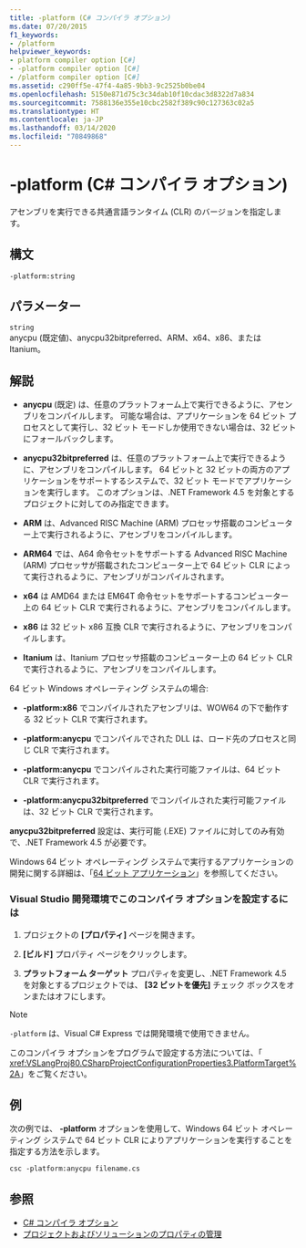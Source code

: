 ```yaml
---
title: -platform (C# コンパイラ オプション)
ms.date: 07/20/2015
f1_keywords:
- /platform
helpviewer_keywords:
- platform compiler option [C#]
- -platform compiler option [C#]
- /platform compiler option [C#]
ms.assetid: c290ff5e-47f4-4a85-9bb3-9c2525b0be04
ms.openlocfilehash: 5150e871d75c3c34dab10f10cdac3d8322d7a834
ms.sourcegitcommit: 7588136e355e10cbc2582f389c90c127363c02a5
ms.translationtype: HT
ms.contentlocale: ja-JP
ms.lasthandoff: 03/14/2020
ms.locfileid: "70849868"
---
```

# <a name="-platform-c-compiler-options"></a>-platform (C# コンパイラ オプション)

アセンブリを実行できる共通言語ランタイム (CLR) のバージョンを指定します。

## <a name="syntax"></a>構文

```console
-platform:string
```

## <a name="parameters"></a>パラメーター

`string` \
anycpu (既定値)、anycpu32bitpreferred、ARM、x64、x86、または Itanium。

## <a name="remarks"></a>解説

- **anycpu** (既定) は、任意のプラットフォーム上で実行できるように、アセンブリをコンパイルします。 可能な場合は、アプリケーションを 64 ビット プロセスとして実行し、32 ビット モードしか使用できない場合は、32 ビットにフォールバックします。

- **anycpu32bitpreferred** は、任意のプラットフォーム上で実行できるように、アセンブリをコンパイルします。 64 ビットと 32 ビットの両方のアプリケーションをサポートするシステムで、32 ビット モードでアプリケーションを実行します。 このオプションは、.NET Framework 4.5 を対象とするプロジェクトに対してのみ指定できます。

- **ARM** は、Advanced RISC Machine (ARM) プロセッサ搭載のコンピューター上で実行されるように、アセンブリをコンパイルします。

- **ARM64** では、A64 命令セットをサポートする Advanced RISC Machine (ARM) プロセッサが搭載されたコンピューター上で 64 ビット CLR によって実行されるように、アセンブリがコンパイルされます。

- **x64** は AMD64 または EM64T 命令セットをサポートするコンピューター上の 64 ビット CLR で実行されるように、アセンブリをコンパイルします。

- **x86** は 32 ビット x86 互換 CLR で実行されるように、アセンブリをコンパイルします。

- **Itanium** は、Itanium プロセッサ搭載のコンピューター上の 64 ビット CLR で実行されるように、アセンブリをコンパイルします。

64 ビット Windows オペレーティング システムの場合:

- **-platform:x86** でコンパイルされたアセンブリは、WOW64 の下で動作する 32 ビット CLR で実行されます。

- **-platform:anycpu** でコンパイルでされた DLL は、ロード先のプロセスと同じ CLR で実行されます。

- **-platform:anycpu** でコンパイルされた実行可能ファイルは、64 ビット CLR で実行されます。

- **-platform:anycpu32bitpreferred** でコンパイルされた実行可能ファイルは、32 ビット CLR で実行されます。

**anycpu32bitpreferred** 設定は、実行可能 (.EXE) ファイルに対してのみ有効で、.NET Framework 4.5 が必要です。

Windows 64 ビット オペレーティング システムで実行するアプリケーションの開発に関する詳細は、「[64 ビット アプリケーション](../../../framework/64-bit-apps.md)」を参照してください。

### <a name="to-set-this-compiler-option-in-the-visual-studio-development-environment"></a>Visual Studio 開発環境でこのコンパイラ オプションを設定するには

1. プロジェクトの **[プロパティ]** ページを開きます。

2. **[ビルド]** プロパティ ページをクリックします。

3. **プラットフォーム ターゲット** プロパティを変更し、.NET Framework 4.5 を対象とするプロジェクトでは、 **[32 ビットを優先]** チェック ボックスをオンまたはオフにします。

> [!NOTE]
> `-platform` は、Visual C# Express では開発環境で使用できません。

このコンパイラ オプションをプログラムで設定する方法については、「 <xref:VSLangProj80.CSharpProjectConfigurationProperties3.PlatformTarget%2A>」をご覧ください。

## <a name="example"></a>例

次の例では、 **-platform** オプションを使用して、Windows 64 ビット オペレーティング システムで 64 ビット CLR によりアプリケーションを実行することを指定する方法を示します。

```console
csc -platform:anycpu filename.cs
```

## <a name="see-also"></a>参照

- [C# コンパイラ オプション](index.md)
- [プロジェクトおよびソリューションのプロパティの管理](/visualstudio/ide/managing-project-and-solution-properties)
